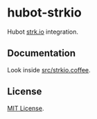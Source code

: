 # hubot-strkio

Hubot [strk.io](http://strk.io) integration.

## Documentation

Look inside [src/strkio.coffee](src/strkio.coffee).

## License

[MIT License](http://opensource.org/licenses/mit-license.php).
